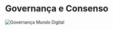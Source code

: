 # Governança e Consenso

![Governança Mundo Digital](https://github.com/ASPPIBRA-DAO/ASPPIBRA-DAO/assets/80177249/db0a45be-ef75-4a83-b4ed-ccf801af3cab)

